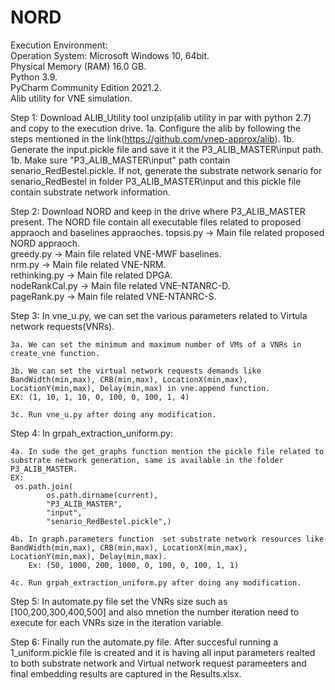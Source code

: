 # NORD
Execution Environment:<br />
Operation System: Microsoft Windows 10, 64bit.<br />
Physical Memory (RAM)	16.0 GB. <br />
Python 3.9. <br />
PyCharm Community Edition 2021.2. <br />
Alib utility for VNE simulation.  <br />





Step 1: Download ALIB_Utility tool unzip(alib utility in par with python 2.7)  and copy to the execution drive. 
	1a. Configure the alib by following the steps mentioned in the link(https://github.com/vnep-approx/alib).
	1b. Generate the input.pickle file and save it it the P3_ALIB_MASTER\input path.
	1b. Make sure "P3_ALIB_MASTER\input" path contain  senario_RedBestel.pickle. If not, generate the substrate network senario for senario_RedBestel in folder P3_ALIB_MASTER\input and this pickle file contain substrate network information. 

Step 2: Download NORD and keep in the drive where P3_ALIB_MASTER  present. The NORD file contain all executable files related to proposed appraoch and baselines appraoches.
	topsis.py -> Main file related proposed NORD appraoch.<br />
	greedy.py -> Main file related VNE-MWF baselines.<br />
	nrm.py	  -> Main file related VNE-NRM. <br /> 
	rethinking.py -> Main file related DPGA. <br />
	nodeRankCal.py -> Main file related VNE-NTANRC-D. <br />
	pageRank.py -> Main file related VNE-NTANRC-S. <br />


Step 3: In vne_u.py,  we can set the various parameters related to Virtula network requests(VNRs).

	3a. We can set the minimum and maximum number of VMs of a VNRs in create_vne function.
	
	3b. We can set the virtual network requests demands like BandWidth(min,max), CRB(min,max), LocationX(min,max), LocationY(min,max), Delay(min,max) in vne.append function. 
	EX: (1, 10, 1, 10, 0, 100, 0, 100, 1, 4) 

	3c. Run vne_u.py after doing any modification.


Step 4: In grpah_extraction_uniform.py:

	4a. In sude the get_graphs function mention the pickle file related to substrate network generation, same is available in the folder P3_ALIB_MASTER.
	EX:
	 os.path.join(
            os.path.dirname(current),
            "P3_ALIB_MASTER",
            "input",
            "senario_RedBestel.pickle",)

	4b. In graph.parameters function  set substrate network resources like BandWidth(min,max), CRB(min,max), LocationX(min,max), LocationY(min,max), Delay(min,max). 
		Ex: (50, 1000, 200, 1000, 0, 100, 0, 100, 1, 1)

	4c. Run grpah_extraction_uniform.py after doing any modification.

Step 5: In automate.py file set the VNRs size such as [100,200,300,400,500] and also mnetion the number iteration need to execute for each VNRs size in the iteration variable.

Step 6: Finally run the automate.py file. After succesful running a 1_uniform.pickle file is created and it is having all input parameters realted to both substrate network and Virtual network request parameeters and final embedding results are captured in the Results.xlsx.


